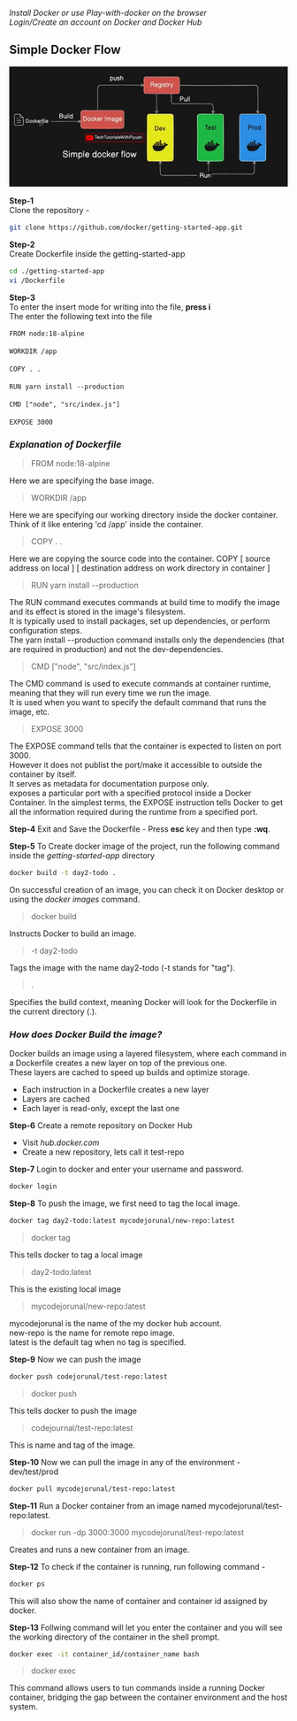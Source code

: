*Install Docker or use Play-with-docker on the browser* \
*Login/Create an account on Docker and Docker Hub*

## Simple Docker Flow

![Simple-Docker-Flow](./images/SimpleDockerFlow.png)

**Step-1** \
Clone the repository - 
```bash
git clone https://github.com/docker/getting-started-app.git
```

**Step-2** \
Create Dockerfile inside the getting-started-app
```bash
cd ./getting-started-app 
vi /Dockerfile
```

**Step-3** \
To enter the insert mode for writing into the file, **press i** \
The enter the following text into the file 
```
FROM node:18-alpine

WORKDIR /app

COPY . .

RUN yarn install --production

CMD ["node", "src/index.js"]

EXPOSE 3000
```

### *Explanation of Dockerfile*

> FROM node:18-alpine 

Here we are specifying the base image.

> WORKDIR /app

Here we are specifying our working directory inside the docker container. Think of it like entering 'cd /app' inside the container.

> COPY . .

Here we are copying the source code into the container. COPY [ source address on local ] [ destination address on work directory in container ]

> RUN yarn install --production

The RUN command executes commands at build time to modify the image and its effect is stored in the image's filesystem.\
It is typically used to install packages, set up dependencies, or perform configuration steps.\
The yarn install --production command installs only the dependencies (that are required in production) and not the dev-dependencies.

> CMD ["node", "src/index.js"]

The CMD command is used to execute commands at container runtime, meaning that they will run every time we run the image. \
It is used when you want to specify the default command that runs the image, etc.

> EXPOSE 3000

The EXPOSE command tells that the container is expected to listen on port 3000. \
However it does not publist the port/make it accessible to outside the container by itself. \
It serves as metadata for documentation purpose only. \
exposes a particular port with a specified protocol inside a Docker Container. In the simplest terms, the EXPOSE instruction tells Docker to get all the information required during the runtime from a specified port.

**Step-4**
Exit and Save the Dockerfile - Press **esc** key and then type **:wq**.

**Step-5**
To Create docker image of the project, run the following command inside the *getting-started-app* directory
```bash
docker build -t day2-todo .
```
On successful creation of an image, you can check it on Docker desktop or using the *docker images* command.

> docker build

Instructs Docker to build an image.

> -t day2-todo

Tags the image with the name day2-todo (-t stands for "tag").

> .

Specifies the build context, meaning Docker will look for the Dockerfile in the current directory (.).


### *How does Docker Build the image?*
Docker builds an image using a layered filesystem, where each command in a Dockerfile creates a new layer on top of the previous one. \
These layers are cached to speed up builds and optimize storage.

- Each instruction in a Dockerfile creates a new layer
- Layers are cached
- Each layer is read-only, except the last one

**Step-6**
Create a remote repository on Docker Hub
- Visit *hub.docker.com*
- Create a new repository, lets call it test-repo

**Step-7**
Login to docker and enter your username and password.

```bash
docker login
```

**Step-8**
To push the image, we first need to tag the local image.
```bash
docker tag day2-todo:latest mycodejorunal/new-repo:latest
```

> docker tag

This tells docker to tag a local image

> day2-todo:latest

This is the existing local image

> mycodejorunal/new-repo:latest

mycodejorunal is the name of the my docker hub account. \
new-repo is the name for remote repo image. \
latest is the default tag when no tag is specified.

**Step-9**
Now we can push the image

```bash
docker push codejorunal/test-repo:latest
```
> docker push 

This tells docker to push the image

> codejournal/test-repo:latest

This is name and tag of the image.

**Step-10**
Now we can pull the image in any of the environment - dev/test/prod

```bash
docker pull mycodejorunal/test-repo:latest
```

**Step-11**
Run a Docker container from an image named mycodejorunal/test-repo:latest.

> docker run -dp 3000:3000 mycodejorunal/test-repo:latest

Creates and runs a new container from an image.

**Step-12**
To check if the container is running, run following command -
```bash
docker ps   
```
This will also show the name of container and container id assigned by docker. 

**Step-13**
Follwing command will let you enter the container and you will see the working directory of the container in the shell prompt.

```bash
docker exec -it container_id/container_name bash
```

> docker exec

This command allows users to tun commands inside a running Docker container, bridging the gap between the container environment and the host system.
